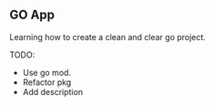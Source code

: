## GO App

Learning how to create a clean and clear go project.

TODO:
 - Use go mod.
 - Refactor pkg
 - Add description
 